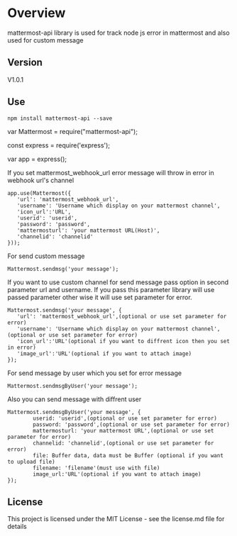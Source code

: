 
# Overview

mattermost-api library is used for track node js error in mattermost and also used for custom message

## Version
V1.0.1

## Use

`npm install mattermost-api --save`

var Mattermost = require("mattermost-api");

const  express  =  require('express');

var  app  =  express();

If you set mattermost_webhook_url error message will throw in error in webhook url's channel
```
app.use(Mattermost({
   'url': 'mattermost_webhook_url',
   'username': 'Username which display on your mattermost channel',
   'icon_url':'URL',
   'userid': 'userid',
   'password': 'password',
   'mattermosturl': 'your mattermost URL(Host)',
   'channelid': 'channelid'
}));
```

For send custom message
```
Mattermost.sendmsg('your message');
```

If you want to use custom channel for send message pass option in second parameter url and username.
If you pass this parameter library will use passed parameter other wise it will use set parameter for error.
```
Mattermost.sendmsg('your message', {
   'url': 'mattermost_webhook_url',(optional or use set parameter for error)
   'username': 'Username which display on your mattermost channel',(optional or use set parameter for error)
   'icon_url':'URL'(optional if you want to diffrent icon then you set in error)
   'image_url':'URL'(optional if you want to attach image)
});
```

For send message by user which you set for error message

```
Mattermost.sendmsgByUser('your message');
```

Also you can send message with diffrent user
```
Mattermost.sendmsgByUser('your message', {
        userid: 'userid',(optional or use set parameter for error)
        password: 'password',(optional or use set parameter for error)
        mattermosturl: 'your mattermost URL',(optional or use set parameter for error)
        channelid: 'channelid',(optional or use set parameter for error)
        file: Buffer data, data must be Buffer (optional if you want to upload file)
        filename: 'filename'(must use with file)
        image_url:'URL'(optional if you want to attach image)
});
```

## License

This project is licensed under the MIT License - see the license.md file for details
